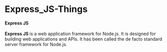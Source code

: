 # Express_JS-Things
<b> Express JS </b>
<br>
<br>
<b> Express JS </b> is a web application framework for Node.js. It is designed for building web applications and APIs. It has been called the de facto standard server framework for Node.js.
<br>
<br>
    
